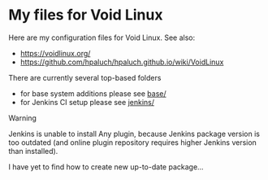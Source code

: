 # My files for Void Linux

Here are my configuration files for Void Linux. See also:
- https://voidlinux.org/
- https://github.com/hpaluch/hpaluch.github.io/wiki/VoidLinux

There are currently several top-based folders
- for base system additions please see [base/](base/)
- for Jenkins CI setup please see [jenkins/](jenkins/)

> [!WARNING]
> Jenkins is unable to install Any plugin, because Jenkins package version is too outdated (and
> online plugin repository requires higher Jenkins version than installed).
> 
> I have yet to find how to create new up-to-date package...

